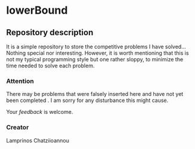 # lowerBound

## Repository description
It is a simple repository to store the competitive problems I have solved... Nothing special nor interesting. However, it is worth mentioning that this is not my typical programming style but one rather sloppy, to minimize the time needed to solve each problem.

### Attention
There may be problems that were falsely inserted here and have not yet been completed . I am sorry for any disturbance this might cause.

Your _feedback_ is welcome.

### Creator 
Lamprinos Chatziioannou
